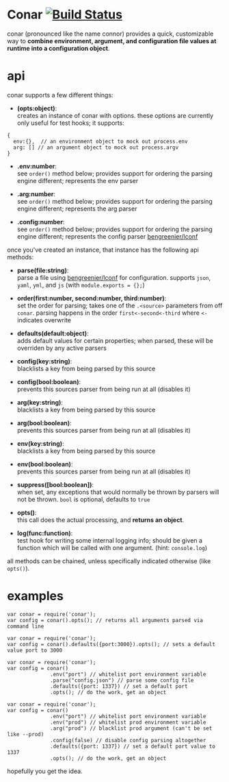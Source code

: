 Conar [![Build Status](https://travis-ci.org/bengreenier/conar.png?branch=master)](https://travis-ci.org/bengreenier/conar)
=======
conar (pronounced like the name connor) provides a quick, customizable way to __combine environment, argument, and configuration file values at runtime into a configuration object__.

# api

conar supports a few different things:
  
  + __(opts:object)__:  
  creates an instance of conar with options. these options are currently only useful for test hooks; it supports:
  ```    
  {
    env:{},  // an environment object to mock out process.env
    arg: [] // an argument object to mock out process.argv
  }
  ```
  
  + __.env:number__:  
  see `order()` method below; provides support for ordering the parsing engine different; represents the env parser

  + __.arg:number__:  
  see `order()` method below; provides support for ordering the parsing engine different; represents the arg parser

  + __.config:number__:  
  see `order()` method below; provides support for ordering the parsing engine different; represents the config parser [bengreenier/lconf](https://github.com/bengreenier/lconf)


once you've created an instance, that instance has the following api methods:

  + __parse(file:string)__:  
  parse a file using [bengreenier/lconf](https://github.com/bengreenier/lconf) for configuration. supports `json`, `yaml`, `yml`, and `js` (with `module.exports = {};`)

  + __order(first:number, second:number, third:number)__:  
  set the order for parsing; takes one of the `.<source>` parameters from off `conar`. parsing happens in the order `first<-second<-third` where `<-` indicates overwrite

  + __defaults(default:object)__:  
  adds default values for certain properties; when parsed, these will be overriden by any active parsers

  + __config(key:string)__:  
  blacklists a key from being parsed by this source

  + __config(bool:boolean)__:  
  prevents this sources parser from being run at all (disables it)

  + __arg(key:string)__:  
  blacklists a key from being parsed by this source

  + __arg(bool:boolean)__:  
  prevents this sources parser from being run at all (disables it)

  + __env(key:string)__:  
  blacklists a key from being parsed by this source

  + __env(bool:boolean)__:  
  prevents this sources parser from being run at all (disables it)

  + __suppress([bool:boolean])__:  
  when set, any exceptions that would normally be thrown by parsers will not be thrown. `bool` is optional, defaults to `true`

  + __opts()__:  
  this call does the actual processing, and __returns an object__.

  + __log(func:function)__:  
  test hook for writing some internal logging info; should be given a function which will be called with one argument. (hint: `console.log`)

all methods can be chained, unless specifically indicated otherwise (like `opts()`).

# examples

```
var conar = require('conar');
var config = conar().opts(); // returns all arguments parsed via command line
```

```
var conar = require('conar');
var config = conar().defaults({port:3000}).opts(); // sets a default value port to 3000
```

```
var conar = require('conar');
var config = conar()
              .env("port") // whitelist port environment variable
              .parse("config.json") // parse some config file
              .defaults({port: 1337}) // set a default port
              .opts(); // do the work, get an object
```

```
var conar = require('conar');
var config = conar()
              .env("port") // whitelist port environment variable
              .env("prod") // whitelist prod environment variable
              .arg("prod") // blacklist prod argument (can't be set like --prod)
              .config(false) // disable config parsing altogether
              .defaults({port: 1337}) // set a default port value to 1337
              .opts(); // do the work, get an object
```

hopefully you get the idea.